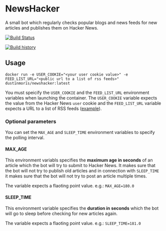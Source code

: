 # NewsHacker
A small bot which regularly checks popular blogs and news feeds for new articles and publishes them on Hacker News.

[![Build Status](https://travis-ci.org/dustinmoris/NewsHacker.svg)](https://travis-ci.org/dustinmoris/NewsHacker)

[![Build history](https://buildstats.info/travisci/chart/dustinmoris/NewsHacker)](https://travis-ci.org/dustinmoris/NewsHacker?branch=master)

## Usage

```
docker run -e USER_COOKIE="<your user cookie value>" -e FEED_LIST_URL="<public url to a list of rss feeds>" dustinmoris/newshacker:latest
```

You must speicify the `USER_COOKIE` and the `FEED_LIST_URL` environment variables when launching the container. The `USER_COOKIE` variable expects the value from the Hacker News `user` cookie and the `FEED_LIST_URL` variable expects a URL to a list of RSS feeds ([example](https://raw.githubusercontent.com/dustinmoris/NewsHacker/master/feedlist.txt)).

### Optional parameters

You can set the `MAX_AGE` and `SLEEP_TIME` environment variables to specify the polling interval.

#### MAX_AGE

This environment variabls specifies the **maximum age in seconds** of an article which the bot will try to submit to Hacker News. It makes sure that the bot will not try to publish old articles and in connection with `SLEEP_TIME` it makes sure that the bot will not try to post an article multiple times.

The variable expects a flaoting point value. e.g.: `MAX_AGE=180.0`

#### SLEEP_TIME

This environment variable specifies the **duration in seconds** which the bot will go to sleep before checking for new articles again.

The variable expects a flaoting point value. e.g.: `SLEEP_TIME=181.0`
